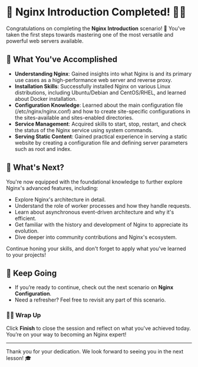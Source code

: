 # 🎉 Nginx Introduction Completed! 👏🏻

Congratulations on completing the **Nginx Introduction** scenario! 🚀 You've taken the first steps towards mastering one of the most versatile and powerful web servers available.

## 🌟 What You've Accomplished

- **Understanding Nginx**: Gained insights into what Nginx is and its primary use cases as a high-performance web server and reverse proxy.
- **Installation Skills**: Successfully installed Nginx on various Linux distributions, including Ubuntu/Debian and CentOS/RHEL, and learned about Docker installation.
- **Configuration Knowledge**: Learned about the main configuration file (/etc/nginx/nginx.conf) and how to create site-specific configurations in the sites-available and sites-enabled directories.
- **Service Management**: Acquired skills to start, stop, restart, and check the status of the Nginx service using system commands.
- **Serving Static Content**: Gained practical experience in serving a static website by creating a configuration file and defining server parameters such as root and index.

## 🌱 What's Next?

You're now equipped with the foundational knowledge to further explore Nginx's advanced features, including:

- Explore Nginx's architecture in detail.
- Understand the role of worker processes and how they handle requests.
- Learn about asynchronous event-driven architecture and why it's efficient.
- Get familiar with the history and development of Nginx to appreciate its evolution.
- Dive deeper into community contributions and Nginx's ecosystem.

Continue honing your skills, and don't forget to apply what you've learned to your projects!

## 🚀 Keep Going

- If you’re ready to continue, check out the next scenario on **Nginx Configuration**.
- Need a refresher? Feel free to revisit any part of this scenario.

### 👏🏻 Wrap Up

Click **Finish** to close the session and reflect on what you've achieved today. You’re on your way to becoming an Nginx expert!

---

Thank you for your dedication. We look forward to seeing you in the next lesson! 🎓
